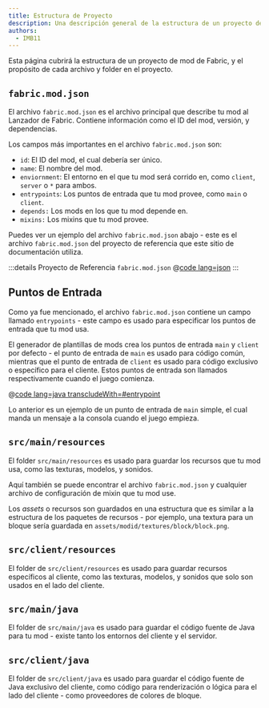 ```yaml
---
title: Estructura de Proyecto
description: Una descripción general de la estructura de un proyecto de mod de Fabric.
authors:
  - IMB11
---
```


Esta página cubrirá la estructura de un proyecto de mod de Fabric, y el propósito de cada archivo y folder en el proyecto.

## `fabric.mod.json`

El archivo `fabric.mod.json` es el archivo principal que describe tu mod al Lanzador de Fabric. Contiene información como el ID del mod, versión, y dependencias.

Los campos más importantes en el archivo `fabric.mod.json` son:

- `id`: El ID del mod, el cual debería ser único.
- `name`: El nombre del mod.
- `enviornment`: El entorno en el que tu mod será corrido en, como `client`, `server` o `*` para ambos.
- `entrypoints`: Los puntos de entrada que tu mod provee, como `main` o `client`.
- `depends:` Los mods en los que tu mod depende en.
- `mixins:` Los mixins que tu mod provee.

Puedes ver un ejemplo del archivo `fabric.mod.json` abajo - este es el archivo `fabric.mod.json` del proyecto de referencia que este sitio de documentación utiliza.

:::details Proyecto de Referencia `fabric.mod.json`
@[code lang=json](@/reference/1.21/src/main/resources/fabric.mod.json)
:::

## Puntos de Entrada

Como ya fue mencionado, el archivo `fabric.mod.json` contiene un campo llamado `entrypoints` - este campo es usado para especificar los puntos de entrada que tu mod usa.

El generador de plantillas de mods crea los puntos de entrada `main` y `client` por defecto - el punto de entrada de `main` es usado para código común, mientras que el punto de entrada de `client` es usado para código exclusivo o específico para el cliente. Estos puntos de entrada son llamados respectivamente cuando el juego comienza.

@[code lang=java transcludeWith=#entrypoint](@/reference/1.21/src/main/java/com/example/docs/ExampleMod.java)

Lo anterior es un ejemplo de un punto de entrada de `main` simple, el cual manda un mensaje a la consola cuando el juego empieza.

## `src/main/resources`

El folder `src/main/resources` es usado para guardar los recursos que tu mod usa, como las texturas, modelos, y sonidos.

Aquí también se puede encontrar el archivo `fabric.mod.json` y cualquier archivo de configuración de mixin que tu mod use.

Los _assets_ o recursos son guardados en una estructura que es similar a la estructura de los paquetes de recursos - por ejemplo, una textura para un bloque sería guardada en `assets/modid/textures/block/block.png`.

## `src/client/resources`

El folder de `src/client/resources` es usado para guardar recursos específicos al cliente, como las texturas, modelos, y sonidos que solo son usados en el lado del cliente.

## `src/main/java`

El folder de `src/main/java` es usado para guardar el código fuente de Java para tu mod - existe tanto los entornos del cliente y el servidor.

## `src/client/java`

El folder de `src/client/java` es usado para guardar el código fuente de Java exclusivo del cliente, como código para renderización o lógica para el lado del cliente - como proveedores de colores de bloque.
